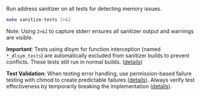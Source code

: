 Run address sanitizer on all tests for detecting memory issues.

```bash
make sanitize-tests 2>&1
```

Note: Using `2>&1` to capture stderr ensures all sanitizer output and warnings are visible.

**Important**: Tests using dlsym for function interception (named `*_dlsym_tests`) are automatically excluded from sanitizer builds to prevent conflicts. These tests still run in normal builds. ([details](../../kb/sanitizer-test-exclusion-pattern.md))

**Test Validation**: When testing error handling, use permission-based failure testing with chmod to create predictable failures ([details](../../kb/permission-based-failure-testing.md)). Always verify test effectiveness by temporarily breaking the implementation ([details](../../kb/test-effectiveness-verification.md)).